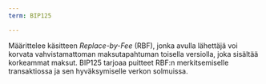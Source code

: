 ```yaml
---
term: BIP125

---
```

Määrittelee käsitteen *Replace-by-Fee* (RBF), jonka avulla lähettäjä voi korvata vahvistamattoman maksutapahtuman toisella versiolla, joka sisältää korkeammat maksut. BIP125 tarjoaa puitteet RBF:n merkitsemiselle transaktiossa ja sen hyväksymiselle verkon solmuissa.